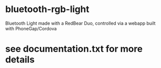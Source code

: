 # bluetooth-rgb-light
Bluetooth Light made with a RedBear Duo, controlled via a webapp built with PhoneGap/Cordova

# see documentation.txt for more details
